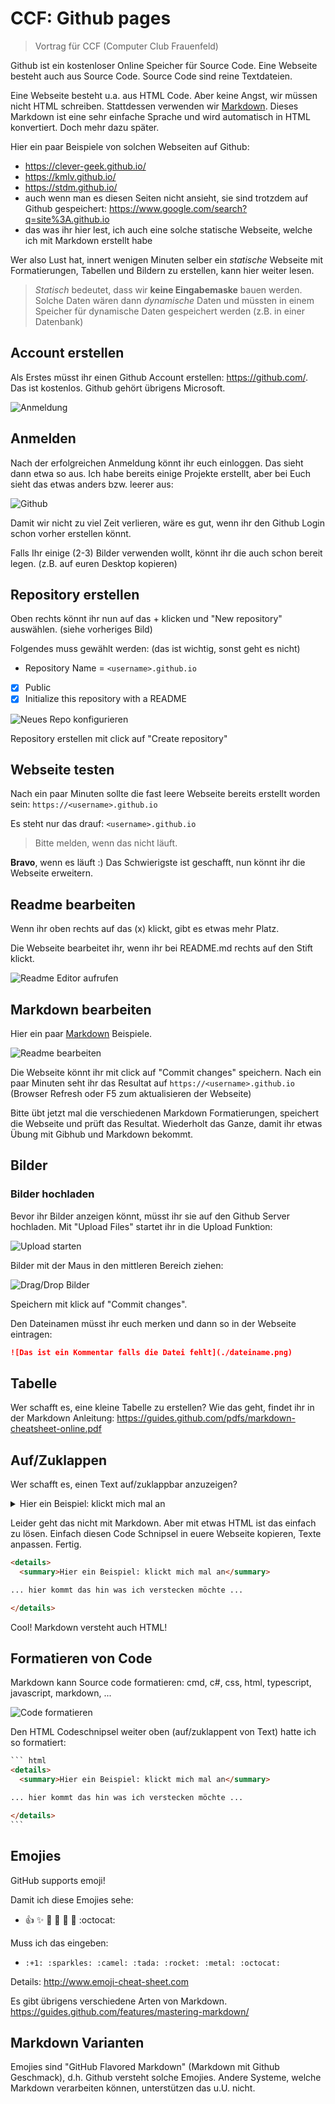 # CCF: Github pages

>Vortrag für CCF (Computer Club Frauenfeld)

Github ist ein kostenloser Online Speicher für Source Code. Eine Webseite besteht auch aus Source Code. Source Code sind reine Textdateien.

Eine Webseite besteht u.a. aus HTML Code. Aber keine Angst, wir müssen nicht HTML schreiben. Stattdessen verwenden wir [Markdown](https://guides.github.com/pdfs/markdown-cheatsheet-online.pdf). Dieses Markdown ist eine sehr einfache Sprache und wird automatisch in HTML konvertiert. Doch mehr dazu später.

Hier ein paar Beispiele von solchen Webseiten auf Github:

- <https://clever-geek.github.io/>
- <https://kmlv.github.io/>
- <https://stdm.github.io/>
- auch wenn man es diesen Seiten nicht ansieht, sie sind trotzdem auf Github gespeichert: <https://www.google.com/search?q=site%3A.github.io>
- das was ihr hier lest, ich auch eine solche statische Webseite, welche ich mit Markdown erstellt habe

Wer also Lust hat, innert wenigen Minuten selber ein *statische* Webseite mit Formatierungen, Tabellen und Bildern zu erstellen, kann hier weiter lesen.

>*Statisch* bedeutet, dass wir **keine Eingabemaske** bauen werden. Solche Daten wären dann *dynamische* Daten und müssten in einem Speicher für dynamische Daten gespeichert werden (z.B. in einer Datenbank)

## Account erstellen

Als Erstes müsst ihr einen Github Account erstellen: <https://github.com/>. Das ist kostenlos. Github gehört übrigens Microsoft.

![Anmeldung](./images/signup.png)

## Anmelden

Nach der erfolgreichen Anmeldung könnt ihr euch einloggen. Das sieht dann etwa so aus. Ich habe bereits einige Projekte erstellt, aber bei Euch sieht das etwas anders bzw. leerer aus:

![Github](./images/createrepo.png)

Damit wir nicht zu viel Zeit verlieren, wäre es gut, wenn ihr den Github Login schon vorher erstellen könnt.

Falls Ihr einige (2-3) Bilder verwenden wollt, könnt ihr die auch schon bereit legen. (z.B. auf euren Desktop kopieren)

## Repository erstellen

Oben rechts könnt ihr nun auf das + klicken und "New repository" auswählen. (siehe vorheriges Bild)

Folgendes muss gewählt werden: (das ist wichtig, sonst geht es nicht)

- Repository Name = `<username>.github.io`
- [x] Public
- [x] Initialize this repository with a README

![Neues Repo konfigurieren](./images/confignewrepo.png)

Repository erstellen mit click auf "Create repository"

## Webseite testen

Nach ein paar Minuten sollte die fast leere Webseite bereits erstellt worden sein: `https://<username>.github.io`

Es steht nur das drauf: `<username>.github.io`

> Bitte melden, wenn das nicht läuft.

**Bravo**, wenn es läuft :) Das Schwierigste ist geschafft, nun könnt ihr die Webseite erweitern.

## Readme bearbeiten

Wenn ihr oben rechts auf das (x) klickt, gibt es etwas mehr Platz.

Die Webseite bearbeitet ihr, wenn ihr bei README.md rechts auf den Stift klickt.

![Readme Editor aufrufen](./images/editreadme.png)

## Markdown bearbeiten

Hier ein paar [Markdown](https://guides.github.com/pdfs/markdown-cheatsheet-online.pdf) Beispiele.

![Readme bearbeiten](./images/editmarkdown.png)

</details>

Die Webseite könnt ihr mit click auf "Commit changes" speichern. Nach ein paar Minuten seht ihr das Resultat auf `https://<username>.github.io` (Browser Refresh oder F5 zum aktualisieren der Webseite)

Bitte übt jetzt mal die verschiedenen Markdown Formatierungen, speichert die Webseite und prüft das Resultat. Wiederholt das Ganze, damit ihr etwas Übung mit Gibhub und Markdown bekommt.

## Bilder

### Bilder hochladen

Bevor ihr Bilder anzeigen könnt, müsst ihr sie auf den Github Server hochladen. Mit "Upload Files" startet ihr in die Upload Funktion:

![Upload starten](./images/uploadstart.png)

Bilder mit der Maus in den mittleren Bereich ziehen:

![Drag/Drop Bilder](./images/dragfile.png)

Speichern mit klick auf "Commit changes".

Den Dateinamen müsst ihr euch merken und dann so in der Webseite eintragen:

``` markdown
![Das ist ein Kommentar falls die Datei fehlt](./dateiname.png)
```

## Tabelle

Wer schafft es, eine kleine Tabelle zu erstellen? Wie das geht, findet ihr in der Markdown Anleitung: <https://guides.github.com/pdfs/markdown-cheatsheet-online.pdf>

## Auf/Zuklappen

Wer schafft es, einen Text auf/zuklappbar anzuzeigen?

<details>
  <summary>Hier ein Beispiel: klickt mich mal an</summary>

... hier kommt das hin was ich verstecken möchte ...

</details>

Leider geht das nicht mit Markdown. Aber mit etwas HTML ist das einfach zu lösen. Einfach diesen Code Schnipsel in euere Webseite kopieren, Texte anpassen. Fertig.

``` html
<details>
  <summary>Hier ein Beispiel: klickt mich mal an</summary>

... hier kommt das hin was ich verstecken möchte ...

</details>
```

Cool! Markdown versteht auch HTML!

## Formatieren von Code

Markdown kann Source code formatieren: cmd, c#, css, html, typescript, javascript, markdown, ...

![Code formatieren](./images/codeformat.png)

Den HTML Codeschnipsel weiter oben (auf/zuklappent von Text) hatte ich so formatiert:

```` html
``` html
<details>
  <summary>Hier ein Beispiel: klickt mich mal an</summary>

... hier kommt das hin was ich verstecken möchte ...

</details>
```
````

## Emojies

GitHub supports emoji!

Damit ich diese Emojies sehe:

- :+1: :sparkles: :camel: :tada: :rocket: :metal: :octocat:

Muss ich das eingeben:

- `:+1: :sparkles: :camel: :tada: :rocket: :metal: :octocat:`

Details: <http://www.emoji-cheat-sheet.com>

Es gibt übrigens verschiedene Arten von Markdown. <https://guides.github.com/features/mastering-markdown/>

## Markdown Varianten

Emojies sind "GitHub Flavored Markdown" (Markdown mit Github Geschmack), d.h. Github versteht solche Emojies. Andere Systeme, welche Markdown verarbeiten können, unterstützen das u.U. nicht.
